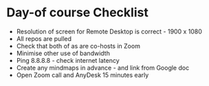 # Day-of course Checklist

* Resolution of screen for Remote Desktop is correct - 1900 x 1080
* All repos are pulled
* Check that both of as are co-hosts in Zoom
* Minimise other use of bandwidth
* Ping 8.8.8.8 - check internet latency
* Create any mindmaps in advance - and link from Google doc
* Open Zoom call and AnyDesk 15 minutes early
